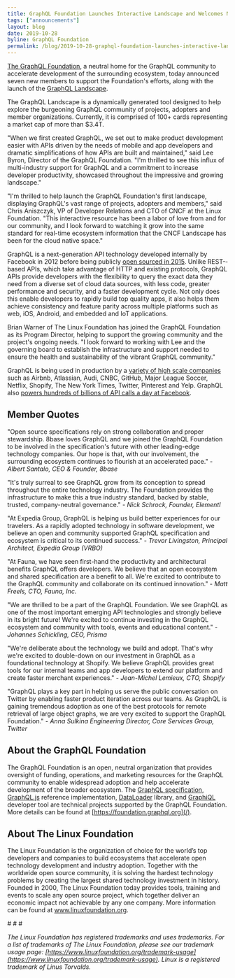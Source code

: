 ```yaml
---
title: GraphQL Foundation Launches Interactive Landscape and Welcomes New Members from Open Source Summit Europe
tags: ["announcements"]
layout: blog
date: 2019-10-28
byline: GraphQL Foundation
permalink: /blog/2019-10-28-graphql-foundation-launches-interactive-landscape-welcomes-new-members
---
```


[The GraphQL Foundation](/), a neutral home for the GraphQL community to accelerate development of the surrounding ecosystem, today announced seven new members to support the Foundation's efforts, along with the launch of the [GraphQL Landscape](https://landscape.graphql.org).

The GraphQL Landscape is a dynamically generated tool designed to help explore the burgeoning GraphQL community of projects, adopters and member organizations. Currently, it is comprised of 100+ cards representing a market cap of more than $3.4T.

"When we first created GraphQL, we set out to make product development easier with APIs driven by the needs of mobile and app developers and dramatic simplifications of how APIs are built and maintained," said Lee Byron, Director of the GraphQL Foundation. "I'm thrilled to see this influx of multi-industry support for GraphQL and a commitment to increase developer productivity, showcased throughout the impressive and growing landscape."

"I'm thrilled to help launch the GraphQL Foundation's first landscape, displaying GraphQL's vast range of projects, adopters and members," said Chris Aniszczyk, VP of Developer Relations and CTO of CNCF at the Linux Foundation. "This interactive resource has been a labor of love from and for our community, and I look forward to watching it grow into the same standard for real-time ecosystem information that the CNCF Landscape has been for the cloud native space."

GraphQL is a next­-generation API technology developed internally by Facebook in 2012 before being publicly [open sourced in 2015](https://code.fb.com/core-data/graphql-a-data-query-language/). Unlike REST-­based APIs, which take advantage of HTTP and existing protocols, GraphQL APIs provide developers with the flexibility to query the exact data they need from a diverse set of cloud data sources, with less code, greater performance and security, and a faster development cycle. Not only does this enable developers to rapidly build top­ quality apps, it also helps them achieve consistency and feature parity across multiple platforms such as web, iOS, Android, and embedded and IoT applications.

Brian Warner of The Linux Foundation has joined the GraphQL Foundation as its Program Director, helping to support the growing community and the project's ongoing needs. "I look forward to working with Lee and the governing board to establish the infrastructure and support needed to ensure the health and sustainability of the vibrant GraphQL community."

GraphQL is being used in production by a [variety of high scale companies](https://graphql.org/users/) such as Airbnb, Atlassian, Audi, CNBC, GitHub, Major League Soccer, Netflix, Shopify, The New York Times, Twitter, Pinterest and Yelp. GraphQL also [powers hundreds of billions of API calls a day at Facebook](https://code.fb.com/core-data/graphql-a-data-query-language/).

## Member Quotes

"Open source specifications rely on strong collaboration and proper stewardship. 8base loves GraphQL and we joined the GraphQL Foundation to be involved in the specification's future with other leading-edge technology companies. Our hope is that, with our involvement, the surrounding ecosystem continues to flourish at an accelerated pace." - _Albert Santalo, CEO & Founder, 8base_

"It's truly surreal to see GraphQL grow from its conception to spread throughout the entire technology industry. The Foundation provides the infrastructure to make this a true industry standard, backed by stable, trusted, company-neutral governance." - _Nick Schrock, Founder, Elementl_

"At Expedia Group, GraphQL is helping us build better experiences for our travelers. As a rapidly adopted technology in software development, we believe an open and community supported GraphQL specification and ecosystem is critical to its continued success." - _Trevor Livingston, Principal Architect, Expedia Group (VRBO)_

"At Fauna, we have seen first-hand the productivity and architectural benefits GraphQL offers developers. We believe that an open ecosystem and shared specification are a benefit to all. We're excited to contribute to the GraphQL community and collaborate on its continued innovation." - _Matt Freels, CTO, Fauna, Inc._

"We are thrilled to be a part of the GraphQL Foundation. We see GraphQL as one of the most important emerging API technologies and strongly believe in its bright future! We're excited to continue investing in the GraphQL ecosystem and community with tools, events and educational content." - _Johannes Schickling, CEO, Prisma_

"We're deliberate about the technology we build and adopt. That's why we're excited to double-down on our investment in GraphQL as a foundational technology at Shopify. We believe GraphQL provides great tools for our internal teams and app developers to extend our platform and create faster merchant experiences." - _Jean-Michel Lemieux, CTO, Shopify_

"GraphQL plays a key part in helping us serve the public conversation on Twitter by enabling faster product iteration across our teams. As GraphQL is gaining tremendous adoption as one of the best protocols for remote retrieval of large object graphs, we are very excited to support the GraphQL Foundation." - _Anna Sulkina Engineering Director, Core Services Group, Twitter_

## About the GraphQL Foundation

The GraphQL Foundation is an open, neutral organization that provides oversight of funding, operations, and marketing resources for the GraphQL community to enable widespread adoption and help accelerate development of the broader ecosystem. The [GraphQL specification](https://github.com/graphql/graphql-spec), [GraphQL.js](https://github.com/graphql/graphql-js) reference implementation, [DataLoader](https://github.com/graphql/dataloader) library, and [GraphiQL](https://github.com/graphql/graphiql) developer tool are technical projects supported by the GraphQL Foundation. More details can be found at [https://foundation.graphql.org](/).

## About The Linux Foundation

The Linux Foundation is the organization of choice for the world’s top developers and companies to build ecosystems that accelerate open technology development and industry adoption. Together with the worldwide open source community, it is solving the hardest technology problems by creating the largest shared technology investment in history. Founded in 2000, The Linux Foundation today provides tools, training and events to scale any open source project, which together deliver an economic impact not achievable by any one company. More information can be found at www.linuxfoundation.org.

\# \# \#

_The Linux Foundation has registered trademarks and uses trademarks. For a list of trademarks of The Linux Foundation, please see our trademark usage page: [https://www.linuxfoundation.org/trademark-usage](https://www.linuxfoundation.org/trademark-usage). Linux is a registered trademark of Linus Torvalds._
